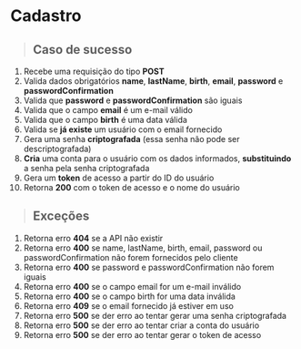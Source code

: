 # Cadastro

> ## Caso de sucesso

1. Recebe uma requisição do tipo **POST**
2. Valida dados obrigatórios **name**, **lastName**, **birth**, **email**, **password** e **passwordConfirmation**
3. Valida que **password** e **passwordConfirmation** são iguais
4. Valida que o campo **email** é um e-mail válido
4. Valida que o campo **birth** é uma data válida
5. Valida se **já existe** um usuário com o email fornecido
6. Gera uma senha **criptografada** (essa senha não pode ser descriptografada)
7. **Cria** uma conta para o usuário com os dados informados, **substituindo** a senha pela senha criptografada
8. Gera um **token** de acesso a partir do ID do usuário
9. Retorna **200** com o token de acesso e o nome do usuário

> ## Exceções

1. Retorna erro **404** se a API não existir
2. Retorna erro **400** se name, lastName, birth, email, password ou passwordConfirmation não forem fornecidos pelo cliente
3. Retorna erro **400** se password e passwordConfirmation não forem iguais
4. Retorna erro **400** se o campo email for um e-mail inválido
5. Retorna erro **400** se o campo birth for uma data inválida
6. Retorna erro **409** se o email fornecido já estiver em uso
7. Retorna erro **500** se der erro ao tentar gerar uma senha criptografada
8. Retorna erro **500** se der erro ao tentar criar a conta do usuário
9. Retorna erro **500** se der erro ao tentar gerar o token de acesso